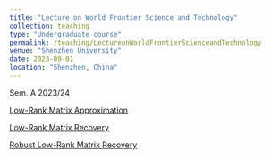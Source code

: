 ```yaml
---
title: "Lecture on World Frontier Science and Technology"
collection: teaching
type: "Undergraduate course"
permalink: /teaching/LectureonWorldFrontierScienceandTechnology
venue: "Shenzhen University"
date: 2023-09-01
location: "Shenzhen, China"
---
```


Sem. A 2023/24


<a class="button pdf" href="https://li-x-p.github.io/files/Course/numericalComputationMethod/Intro.pdf" rel="permalink">Low-Rank Matrix Approximation</a>

<a class="button pdf" href="https://li-x-p.github.io/files/Course/numericalComputationMethod/Intro.pdf" rel="permalink">Low-Rank Matrix Recovery</a>

<a class="button pdf" href="https://li-x-p.github.io/files/Course/numericalComputationMethod/Intro.pdf" rel="permalink">Robust Low-Rank Matrix Recovery</a>



